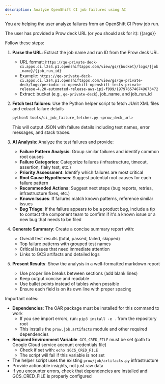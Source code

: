 ```yaml
---
description: Analyze OpenShift CI job failures using AI
---
```


You are helping the user analyze failures from an OpenShift CI Prow job run.

The user has provided a Prow deck URL (or you should ask for it): {{args}}

Follow these steps:

1. **Parse the URL**: Extract the job name and run ID from the Prow deck URL
   - URL format: `https://qe-private-deck-ci.apps.ci.l2s4.p1.openshiftapps.com/view/gs/{bucket}/logs/{job_name}/{job_run_id}`
   - Example: `https://qe-private-deck-ci.apps.ci.l2s4.p1.openshiftapps.com/view/gs/qe-private-deck/logs/periodic-ci-openshift-openshift-tests-private-release-4.20-automated-release-aws-ipi-f999/1979765746749673472`
   - Extract: bucket (e.g., `qe-private-deck`), job_name, and job_run_id

2. **Fetch test failures**: Use the Python helper script to fetch JUnit XML files and extract failure details
   ```bash
   python3 tools/ci_job_failure_fetcher.py <prow_deck_url>
   ```
   This will output JSON with failure details including test names, error messages, and stack traces.

3. **AI Analysis**: Analyze the test failures and provide:
   - **Failure Pattern Analysis**: Group similar failures and identify common root causes
   - **Failure Categories**: Categorize failures (infrastructure, timeout, assertion, flaky test, etc.)
   - **Priority Assessment**: Identify which failures are most critical
   - **Root Cause Hypotheses**: Suggest potential root causes for each failure pattern
   - **Recommended Actions**: Suggest next steps (bug reports, retries, infrastructure fixes, etc.)
   - **Known Issues**: If failures match known patterns, reference similar issues
   - **Bug Triage**: If the failure appears to be a product bug, include a tip to contact the component team to confirm if it's a known issue or a new bug that needs to be filed

4. **Generate Summary**: Create a concise summary report with:
   - Overall test results (total, passed, failed, skipped)
   - Top failure patterns with grouped test names
   - Critical issues that need immediate attention
   - Links to GCS artifacts and detailed logs

5. **Present Results**: Show the analysis in a well-formatted markdown report
   - Use proper line breaks between sections (add blank lines)
   - Keep output concise and readable
   - Use bullet points instead of tables when possible
   - Ensure each field is on its own line with proper spacing

Important notes:
- **Dependencies**: The OAR package must be installed for this command to work
  - If you see import errors, run: `pip3 install -e .` from the repository root
  - This installs the `prow.job.artifacts` module and other required dependencies
- **Required Environment Variable**: `GCS_CRED_FILE` must be set (path to Google Cloud service account credentials file)
  - Check if set with: `echo $GCS_CRED_FILE`
  - The script will fail if this variable is not set
- The helper script uses the existing `prow/job/artifacts.py` infrastructure
- Provide actionable insights, not just raw data
- If you encounter errors, check that dependencies are installed and GCS_CRED_FILE is properly configured
